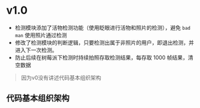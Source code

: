 # v1.0

- 检测模块添加了活物检测功能（使用眨眼进行活物和照片的检测），避免 `bad man` 使用照片通过检测
- 修改了检测模块的判断逻辑，只要检测出属于非照片的用户，即退出检测，并进入下一次检测。
- 防止后续在树莓派下检测时持续拍照存取检测结果，每存取 1000 帧结果，清空数据

> 因为v0没有讲述代码基本组织架构

## 代码基本组织架构

